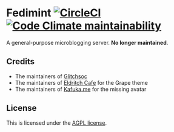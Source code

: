 # Fedimint [![CircleCI](https://img.shields.io/circleci/build/gh/mint-lgbt/fedimint)](https://circleci.com/gh/mint-lgbt/fedimint) [![Code Climate maintainability](https://img.shields.io/codeclimate/maintainability/mint-lgbt/fedimint)](https://codeclimate.com/github/mint-lgbt/fedimint)

A general-purpose microblogging server. **No longer maintained**.

## Credits

- The maintainers of [Glitchsoc](https://github.com/glitch-soc/mastodon)
- The maintainers of [Eldritch Cafe](https://eldritch.cafe/about) for the Grape theme
- The maintainers of [Kafuka.me](https://github.com/kafuka-org/mastodon) for the missing avatar

## License

This is licensed under the [AGPL license](LICENSE).
